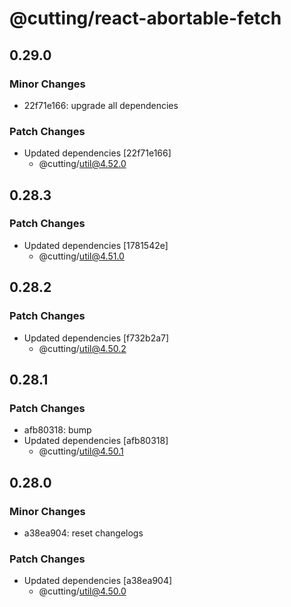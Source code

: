 # @cutting/react-abortable-fetch

## 0.29.0

### Minor Changes

- 22f71e166: upgrade all dependencies

### Patch Changes

- Updated dependencies [22f71e166]
  - @cutting/util@4.52.0

## 0.28.3

### Patch Changes

- Updated dependencies [1781542e]
  - @cutting/util@4.51.0

## 0.28.2

### Patch Changes

- Updated dependencies [f732b2a7]
  - @cutting/util@4.50.2

## 0.28.1

### Patch Changes

- afb80318: bump
- Updated dependencies [afb80318]
  - @cutting/util@4.50.1

## 0.28.0

### Minor Changes

- a38ea904: reset changelogs

### Patch Changes

- Updated dependencies [a38ea904]
  - @cutting/util@4.50.0
